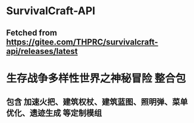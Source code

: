 ﻿# SurvivalCraft-API

## Fetched from https://gitee.com/THPRC/survivalcraft-api/releases/latest

# 生存战争多样性世界之神秘冒险 整合包
## 包含 加速火把、建筑权杖、建筑蓝图、照明弹、菜单优化、遗迹生成 等定制模组
